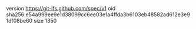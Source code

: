 version https://git-lfs.github.com/spec/v1
oid sha256:e54a999ee9e1d38099cc6ee03e1a4ffda3b6103eb48582ad612e3e91df08be60
size 1350
